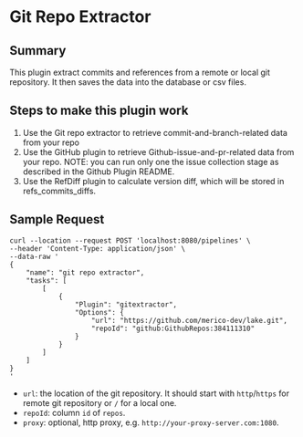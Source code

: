 # Git Repo Extractor

## Summary
This plugin extract commits and references from a remote or local git repository. It then saves the data into the database or csv files.

## Steps to make this plugin work

1. Use the Git repo extractor to retrieve commit-and-branch-related data from your repo
2. Use the GitHub plugin to retrieve Github-issue-and-pr-related data from your repo. NOTE: you can run only one the issue collection stage as described in the Github Plugin README.
3. Use the RefDiff plugin to calculate version diff, which will be stored in refs_commits_diffs.

## Sample Request

```
curl --location --request POST 'localhost:8080/pipelines' \
--header 'Content-Type: application/json' \
--data-raw '
{
    "name": "git repo extractor",
    "tasks": [
        [
            {
                "Plugin": "gitextractor",
                "Options": {
                    "url": "https://github.com/merico-dev/lake.git",
                    "repoId": "github:GithubRepos:384111310"
                }
            }
        ]
    ]
}
'
```
- `url`: the location of the git repository. It should start with `http`/`https` for remote git repository or `/` for a local one.
- `repoId`: column `id` of  `repos`.
- `proxy`: optional, http proxy, e.g. `http://your-proxy-server.com:1080`.
